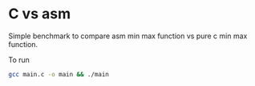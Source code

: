 # C vs asm

Simple benchmark to compare asm min max function vs pure c min max function.

To run

```sh
gcc main.c -o main && ./main
```